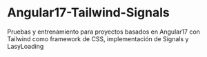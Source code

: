 # Angular17-Tailwind-Signals
Pruebas y entrenamiento para proyectos basados en Angular17 con Tailwind como framework de CSS, implementación de Signals y LasyLoading

